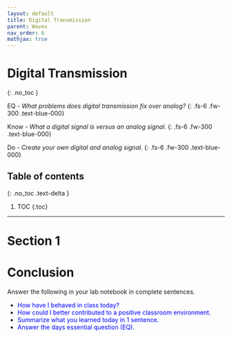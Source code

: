 ```yaml
---
layout: default
title: Digital Transmission
parent: Waves
nav_order: 6
mathjax: true
---
```


# Digital Transmission
{: .no_toc }

EQ - _What problems does digital transmission fix over analog?_
{: .fs-6 .fw-300 .text-blue-000} 

Know - _What a digital signal is versus an analog signal._
{: .fs-6 .fw-300 .text-blue-000} 

Do - _Create your own digital and analog signal._
{: .fs-6 .fw-300 .text-blue-000}

<!-- table of contents for the page -->
## Table of contents
{: .no_toc .text-delta }

1. TOC
{:toc}

---

# Section 1

# Conclusion
Answer the following in your lab notebook in complete sentences.
  * <font color='blue'>How have I behaved in class today?</font>
  * <font color='blue'>How could I better contributed to a positive classroom environment.</font>
  * <font color='blue'>Summarize what you learned today in 1 sentence.</font>
  * <font color='blue'>Answer the days essential question (EQ).</font>
